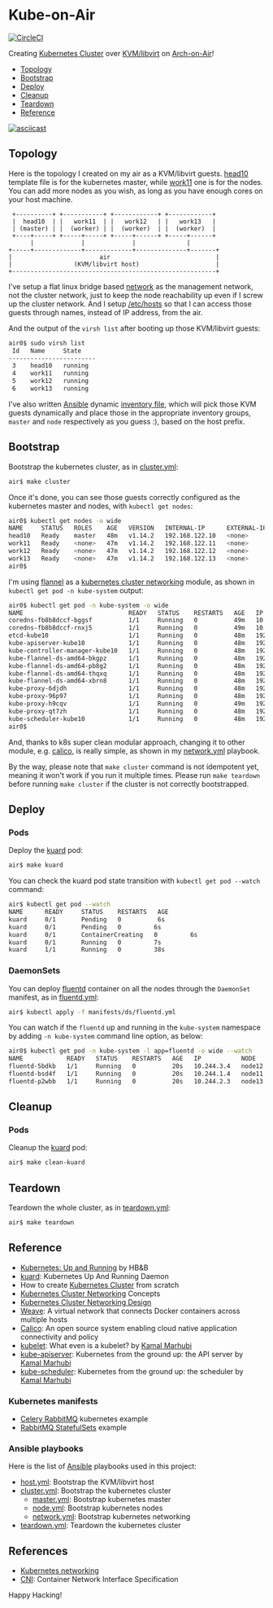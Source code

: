 # Kube-on-Air

[![CircleCI]](https://circleci.com/gh/keithnoguchi/workflows/kube-on-air)

[CircleCI]: https://circleci.com/gh/keithnoguchi/kube-on-air.svg?style=svg

Creating [Kubernetes Cluster] over [KVM/libvirt] on [Arch-on-Air]!

- [Topology](#topology)
- [Bootstrap](#bootstrap)
- [Deploy](#deploy)
- [Cleanup](#cleanup)
- [Teardown](#teardown)
- [Reference](#reference)

[![asciicast]](https://asciinema.org/a/146661)

[KVM/libvirt]: https://libvirt.org/drvqemu.html
[Arch-on-Air]: https://github.com/keithnoguchi/arch-on-air/blob/master/README.md
[asciicast]: https://asciinema.org/a/146661.png

## Topology

Here is the topology I created on my air as a KVM/libvirt guests.
[head10] template file is for the kubernetes master, while [work11]
one is for the nodes.  You can add more nodes as you wish, as long
as you have enough cores on your host machine.

[head10]: templates/etc/libvirt/qemu/head.xml.j2
[work11]: templates/etc/libvirt/qemu/work.xml.j2

```
 +----------+ +-----------+ +------------+ +------------+
 |  head10  | |   work11  | |   work12   | |   work13   |
 | (master) | |  (worker) | |  (worker)  | |  (worker)  |
 +----+-----+ +-----+-----+ +-----+------+ +-----+------+
      |             |             |              |
+-----+-------------+-------------+--------------+-------+
|                        air                             |
|                 (KVM/libvirt host)                     |
+--------------------------------------------------------+
```

I've setup a flat linux bridge based [network] as the management
network, not the cluster network, just to keep the node reachability
up even if I screw up the cluster network.  And I setup [/etc/hosts]
so that I can access those guests through names, instead of IP address,
from the air.

[network]: files/etc/libvirt/qemu/network/default.xml
[/etc/hosts]: files/etc/hosts

And the output of the `virsh list` after booting up those KVM/libvirt
guests:

```sh
air0$ sudo virsh list
 Id   Name     State
------------------------
 3    head10   running
 4    work11   running
 5    work12   running
 6    work13   running
```

I've also written [Ansible] dynamic [inventory file],
which will pick those KVM guests dynamically and
place those in the appropriate inventory groups,
`master` and `node` respectively as you guess :),
based on the host prefix.

[Ansible]: https://ansible.com
[inventory file]: inventory.py

## Bootstrap

Bootstrap the kubernetes cluster, as in [cluster.yml]:

```sh
air$ make cluster
```

Once it's done, you can see those guests correctly configured
as the kubernetes master and nodes, with `kubectl get nodes`:

```sh
air0$ kubectl get nodes -o wide
NAME     STATUS   ROLES    AGE   VERSION   INTERNAL-IP      EXTERNAL-IP   OS-IMAGE     KERNEL-VERSION       CONTAINER-RUNTIME
head10   Ready    master   48m   v1.14.2   192.168.122.10   <none>        Arch Linux   5.1.6-arch1-1-ARCH   docker://18.9.6
work11   Ready    <none>   47m   v1.14.2   192.168.122.11   <none>        Arch Linux   5.1.6-arch1-1-ARCH   docker://18.9.6
work12   Ready    <none>   47m   v1.14.2   192.168.122.12   <none>        Arch Linux   5.1.6-arch1-1-ARCH   docker://18.9.6
work13   Ready    <none>   47m   v1.14.2   192.168.122.13   <none>        Arch Linux   5.1.6-arch1-1-ARCH   docker://18.9.6
air0$
```

I'm using [flannel] as a [kubernetes cluster networking] module, as shown in
`kubectl get pod -n kube-system` output:

```sh
air0$ kubectl get pod -n kube-system -o wide
NAME                             READY   STATUS    RESTARTS   AGE   IP               NODE     NOMINATED NODE   READINESS GATES
coredns-fb8b8dccf-bggsf          1/1     Running   0          49m   10.244.2.2       node13   <none>           <none>
coredns-fb8b8dccf-rnxj5          1/1     Running   0          49m   10.244.3.3       node12   <none>           <none>
etcd-kube10                      1/1     Running   0          48m   192.168.122.10   kube10   <none>           <none>
kube-apiserver-kube10            1/1     Running   0          48m   192.168.122.10   kube10   <none>           <none>
kube-controller-manager-kube10   1/1     Running   0          48m   192.168.122.10   kube10   <none>           <none>
kube-flannel-ds-amd64-bkgpz      1/1     Running   0          48m   192.168.122.13   node13   <none>           <none>
kube-flannel-ds-amd64-pb8g2      1/1     Running   0          48m   192.168.122.12   node12   <none>           <none>
kube-flannel-ds-amd64-thqxq      1/1     Running   0          48m   192.168.122.11   node11   <none>           <none>
kube-flannel-ds-amd64-xbrn8      1/1     Running   0          48m   192.168.122.10   kube10   <none>           <none>
kube-proxy-6djdh                 1/1     Running   0          48m   192.168.122.13   node13   <none>           <none>
kube-proxy-96p97                 1/1     Running   0          48m   192.168.122.12   node12   <none>           <none>
kube-proxy-h9cqv                 1/1     Running   0          49m   192.168.122.10   kube10   <none>           <none>
kube-proxy-qt7zh                 1/1     Running   0          48m   192.168.122.11   node11   <none>           <none>
kube-scheduler-kube10            1/1     Running   0          48m   192.168.122.10   kube10   <none>           <none>
air0$
```

And, thanks to k8s super clean modular approach, changing it to other
module, e.g. [calico], is really simple, as shown in my [network.yml] playbook.

By the way, please note that `make cluster` command is not idempotent yet,
meaning it won't work if you run it multiple times.  Please run `make teardown`
before running `make cluster` if the cluster is not correctly bootstrapped.

## Deploy

### Pods

Deploy the [kuard] pod:

```sh
air$ make kuard
```

You can check the kuard pod state transition with `kubectl get pod --watch` command:

```sh
air$ kubectl get pod --watch
NAME      READY     STATUS    RESTARTS   AGE
kuard     0/1       Pending   0          6s
kuard     0/1       Pending   0         6s
kuard     0/1       ContainerCreating   0         6s
kuard     0/1       Running   0         7s
kuard     1/1       Running   0         38s
```

### DaemonSets

You can deploy [fluentd] container on all the nodes through the `DaemonSet` manifest, as in [fluentd.yml]:

```sh
air$ kubectl apply -f manifests/ds/fluentd.yml
```

You can watch if the `fluentd` up and running in the `kube-system` namespace
by adding `-n kube-system` command line option, as below:

```sh
air0$ kubectl get pod -n kube-system -l app=fluentd -o wide --watch
NAME            READY   STATUS    RESTARTS   AGE   IP           NODE     NOMINATED NODE   READINESS GATES
fluentd-5bdkb   1/1     Running   0          20s   10.244.3.4   node12   <none>           <none>
fluentd-bsd4f   1/1     Running   0          20s   10.244.1.4   node11   <none>           <none>
fluentd-p2wbb   1/1     Running   0          20s   10.244.2.3   node13   <none>           <none>
```

## Cleanup

### Pods

Cleanup the [kuard] pod:

```sh
air$ make clean-kuard
```

## Teardown

Teardown the whole cluster, as in [teardown.yml]:

```sh
air$ make teardown
```

## Reference

- [Kubernetes: Up and Running] by HB&B
- [kuard]: Kubernetes Up And Running Daemon
- How to create [Kubernetes Cluster] from scratch
- [Kubernetes Cluster Networking] Concepts
- [Kubernetes Cluster Networking Design]
- [Weave]: A virtual network that connects Docker containers across multiple hosts
- [Calico]: An open source system enabling cloud native application connectivity and policy
- [kubelet]: What even is a kubelet? by [Kamal Marhubi]
- [kube-apiserver]: Kubernetes from the ground up: the API server by [Kamal Marhubi]
- [kube-scheduler]: Kubernetes from the ground up: the scheduler by [Kamal Marhubi]

[kubernetes: up and running]: http://shop.oreilly.com/product/0636920043874.do
[kubernetes cluster]: https://kubernetes.io/docs/getting-started-guides/scratch/
[kubernetes cluster networking]: https://kubernetes.io/docs/concepts/cluster-administration/networking/
[kubernetes cluster networking design]: https://git.k8s.io/community/contributors/design-proposals/network/networking.md
[kuard]: https://github.com/kubernetes-up-and-running/kuard/blob/master/README.md
[flannel]: https://coreos.com/flannel/docs/latest/
[weave]: https://github.com/weaveworks/weave/blob/master/README.md
[calico]: https://github.com/projectcalico/calico/blob/master/README.md
[fluentd]: https://www.fluentd.org/
[Kamal Marhubi]: http://kamalmarhubi.com/
[kubelet]: http://kamalmarhubi.com/blog/2015/08/27/what-even-is-a-kubelet/
[kube-apiserver]: http://kamalmarhubi.com/blog/2015/09/06/kubernetes-from-the-ground-up-the-api-server/
[kube-scheduler]: http://kamalmarhubi.com/blog/2015/11/17/kubernetes-from-the-ground-up-the-scheduler/

### Kubernetes manifests

- [Celery RabbitMQ] kubernetes example
- [RabbitMQ StatefulSets] example

[fluentd.yml]: manifests/ds/fluentd.yml
[celery rabbitmq]: https://github.com/kubernetes/kubernetes/tree/release-1.3/examples/celery-rabbitmq/README.md
[rabbitmq statefulsets]: https://wesmorgan.svbtle.com/rabbitmq-cluster-on-kubernetes-with-statefulsets

### Ansible playbooks

Here is the list of [Ansible] playbooks used in this project:

- [host.yml]: Bootstrap the KVM/libvirt host
- [cluster.yml]: Bootstrap the kubernetes cluster
  - [master.yml]: Bootstrap kubernetes master
  - [node.yml]: Bootstrap kubernetes nodes
  - [network.yml]: Bootstrap kubernetes networking
- [teardown.yml]: Teardown the kubernetes cluster

[host.yml]: host.yml
[guest.yml]: guest.yml
[cluster.yml]: cluster.yml
[master.yml]: master.yml
[node.yml]: node.yml
[network.yml]: network.yml
[teardown.yml]: teardown.yml

## References

- [Kubernetes networking]
- [CNI]: Container Network Interface Specification

[kubernetes networking]: https://www.altoros.com/blog/kubernetes-networking-writing-your-own-simple-cni-plug-in-with-bash/
[cni]: https://github.com/containernetworking/cni/blob/master/SPEC.md

Happy Hacking!
